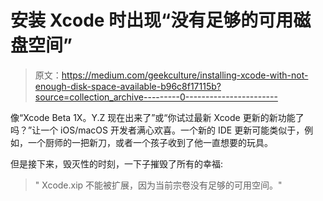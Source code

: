 # 安装 Xcode 时出现“没有足够的可用磁盘空间”

> 原文：<https://medium.com/geekculture/installing-xcode-with-not-enough-disk-space-available-b96c8f17115b?source=collection_archive---------0----------------------->

像“Xcode Beta 1X。Y.Z 现在出来了”或“你试过最新 Xcode 更新的新功能了吗？”让一个 iOS/macOS 开发者满心欢喜。一个新的 IDE 更新可能类似于，例如，一个厨师的一把新刀，或者一个孩子收到了他一直想要的玩具。

但是接下来，毁灭性的时刻，一下子摧毁了所有的幸福:

> " Xcode.xip 不能被扩展，因为当前宗卷没有足够的可用空间。"